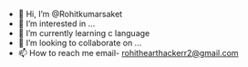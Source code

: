 - 👋 Hi, I’m @Rohitkumarsaket
- 👀 I’m interested in ...
- 🌱 I’m currently learning c language
- 💞️ I’m looking to collaborate on ...
- 📫 How to reach me email- rohithearthackerr2@gmail.com

<!---
Rohitkumarsaket/Rohitkumarsaket is a ✨ special ✨ repository because its `README.md` (this file) appears on your GitHub profile.
You can click the Preview link to take a look at your changes.
--->
